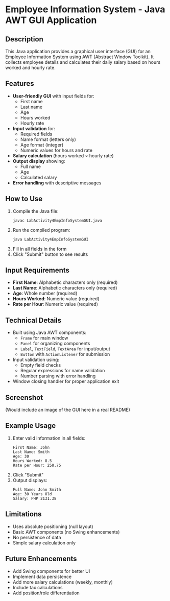 # Employee Information System - Java AWT GUI Application

## Description
This Java application provides a graphical user interface (GUI) for an Employee Information System using AWT (Abstract Window Toolkit). It collects employee details and calculates their daily salary based on hours worked and hourly rate.

## Features
- **User-friendly GUI** with input fields for:
  - First name
  - Last name
  - Age
  - Hours worked
  - Hourly rate
- **Input validation** for:
  - Required fields
  - Name format (letters only)
  - Age format (integer)
  - Numeric values for hours and rate
- **Salary calculation** (hours worked × hourly rate)
- **Output display** showing:
  - Full name
  - Age
  - Calculated salary
- **Error handling** with descriptive messages

## How to Use
1. Compile the Java file:
   ```
   javac LabActivity4EmpInfoSystemGUI.java
   ```
2. Run the compiled program:
   ```
   java LabActivity4EmpInfoSystemGUI
   ```
3. Fill in all fields in the form
4. Click "Submit" button to see results

## Input Requirements
- **First Name**: Alphabetic characters only (required)
- **Last Name**: Alphabetic characters only (required)
- **Age**: Whole number (required)
- **Hours Worked**: Numeric value (required)
- **Rate per Hour**: Numeric value (required)

## Technical Details
- Built using Java AWT components:
  - `Frame` for main window
  - `Panel` for organizing components
  - `Label`, `TextField`, `TextArea` for input/output
  - `Button` with `ActionListener` for submission
- Input validation using:
  - Empty field checks
  - Regular expressions for name validation
  - Number parsing with error handling
- Window closing handler for proper application exit

## Screenshot
(Would include an image of the GUI here in a real README)

## Example Usage
1. Enter valid information in all fields:
   ```
   First Name: John
   Last Name: Smith
   Age: 30
   Hours Worked: 8.5
   Rate per Hour: 250.75
   ```
2. Click "Submit"
3. Output displays:
   ```
   Full Name: John Smith
   Age: 30 Years Old
   Salary: PHP 2131.38
   ```

## Limitations
- Uses absolute positioning (null layout)
- Basic AWT components (no Swing enhancements)
- No persistence of data
- Simple salary calculation only

## Future Enhancements
- Add Swing components for better UI
- Implement data persistence
- Add more salary calculations (weekly, monthly)
- Include tax calculations
- Add position/role differentiation

